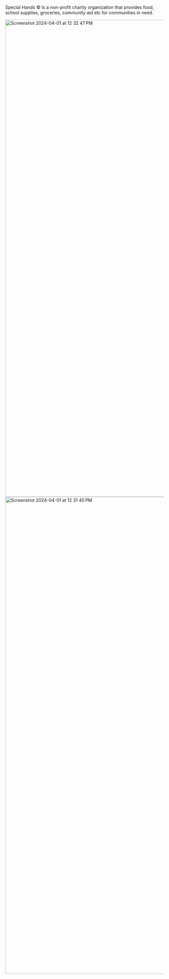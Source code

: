 Special Hands © Is a non-profit charity organization that provides food, school supplies, groceries, community aid etc for communities in need.



<img width="1512" alt="Screenshot 2024-04-01 at 12 32 47 PM" src="https://github.com/Special-Hands/SpecialHands/assets/146129297/9583c21d-0977-4ddc-812a-8dd495487352">


<img width="1512" alt="Screenshot 2024-04-01 at 12 31 40 PM" src="https://github.com/Special-Hands/SpecialHands/assets/146129297/a4a261aa-7236-4d73-b540-e4968f7dd78e">



